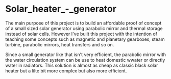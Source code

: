 # Solar_heater_-_generator

The main purpose of this project is to build an affordable proof of concept of a small sized solar generator using parabolic mirror and thermal storage instead of solar cells.
However I've built this project with the intention of teaching some concepts such as magnetic and planetary gearboxes, steam turbine, parabolic mirrors, heat transfers and so on.

Since a small generator like that isn't very efficient, the parabolic mirror with the water circulation system can be use to heat domestic wwater or directly water in radiators. This solution is almost as cheap as classic black solar heater but a lilte bit more complex but also more efficient.



